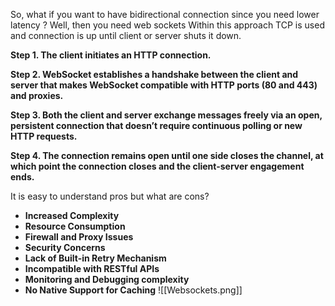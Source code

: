 So, what if you want to have bidirectional connection since you need lower latency ?
Well, then you need web sockets
Within this approach TCP is used and connection is up until client or server shuts it down.

**Step 1. The client initiates an HTTP connection.**

**Step 2. WebSocket establishes a handshake between the client and server that makes WebSocket compatible with HTTP ports (80 and 443) and proxies.**

**Step 3. Both the client and server exchange messages freely via an open, persistent connection that doesn’t require continuous polling or new HTTP requests.**

**Step 4. The connection remains open until one side closes the channel, at which point the connection closes and the client-server engagement ends.**

It is easy to understand pros but what are cons?

- **Increased Complexity**
- **Resource Consumption**
- **Firewall and Proxy Issues**
- **Security Concerns**
- **Lack of Built-in Retry Mechanism**
- **Incompatible with RESTful APIs**
- **Monitoring and Debugging complexity**
- **No Native Support for Caching**
![[Websockets.png]]

